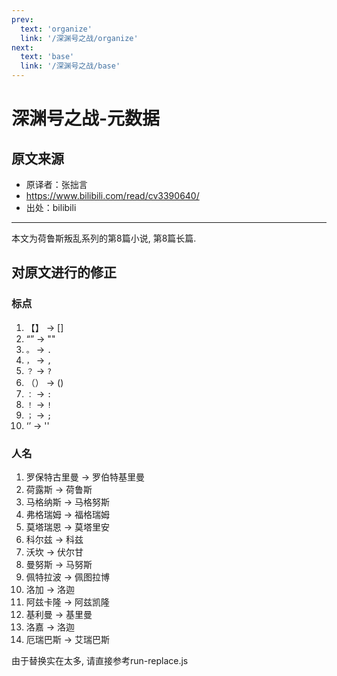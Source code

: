 ```yaml
---
prev:
  text: 'organize'
  link: '/深渊号之战/organize'
next:
  text: 'base'
  link: '/深渊号之战/base'
---
```


# 深渊号之战-元数据

## 原文来源

+ 原译者：张拙言
+ <https://www.bilibili.com/read/cv3390640/>
+ 出处：bilibili

------

本文为荷鲁斯叛乱系列的第8篇小说, 第8篇长篇.

## 对原文进行的修正

### 标点

1. 【】 -> []
2. “” -> ""
3. `。` -> `. `
4. `，` -> `, `
5. `？` -> `? `
6. （） -> ()
7. `：` -> `: `
8. `！` -> `! `
9. `；` -> `; `
10. ‘’ -> ''

### 人名

1. 罗保特古里曼 -> 罗伯特基里曼
2. 荷露斯 -> 荷鲁斯
3. 马格纳斯 -> 马格努斯
4. 弗格瑞姆 -> 福格瑞姆
5. 莫塔瑞恩 -> 莫塔里安
6. 科尔兹 -> 科兹
7. 沃坎 -> 伏尔甘
8. 曼努斯 -> 马努斯
9. 佩特拉波 -> 佩图拉博
10. 洛加 -> 洛迦
11. 阿兹卡隆 -> 阿兹凯隆
12. 基利曼 -> 基里曼
13. 洛嘉 -> 洛迦
14. 厄瑞巴斯 -> 艾瑞巴斯

由于替换实在太多, 请直接参考run-replace.js
